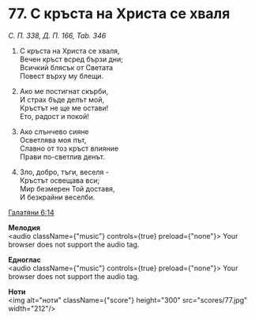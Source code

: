 # 77. С кръста на Христа се хваля

_С. П. 338, Д. П. 166, Tab. 346_

1. С кръста на Христа се хваля,  
Вечен кръст всред бързи дни;  
Всичкий блясък от Светата  
Повест върху му блещи.  

2. Ако ме постигнат скърби,  
И страх бъде делът мой,  
Кръстът не ще ме остави!  
Ето, радост и покой!

3. Ако слънчево сияне  
Осветлява моя път,  
Славно от тоз кръст влияние  
Прави по-светлив денът.  

4. Зло, добро, тъги, веселя -  
Кръстът освещава вси;  
Мир безмерен Той доставя,  
И безкрайни веселби.

[Галатяни 6:14](http://biblia.bg/index.php?k=55&g=6&s=14)

**Мелодия**  
<audio className={"music"} controls={true} preload={"none"}>
    <source src="mp3/77.mp3" type="audio/mpeg"/>
    Your browser does not support the audio tag.
</audio>

**Едноглас**  
<audio className={"music"} controls={true} preload={"none"}>
    <source src="transp/77.mp3" type="audio/mpeg"/>
    Your browser does not support the audio tag.
</audio>

**Ноти**  
<img alt="ноти" className={"score"} height="300" src="scores/77.jpg" width="212"/>
